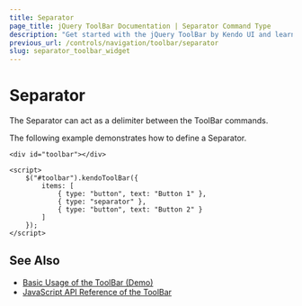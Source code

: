 ```yaml
---
title: Separator
page_title: jQuery ToolBar Documentation | Separator Command Type
description: "Get started with the jQuery ToolBar by Kendo UI and learn how to configure and use the Separator command type."
previous_url: /controls/navigation/toolbar/separator
slug: separator_toolbar_widget
---
```


# Separator

The Separator can act as a delimiter between the ToolBar commands.

The following example demonstrates how to define a Separator.

    <div id="toolbar"></div>

    <script>
        $("#toolbar").kendoToolBar({
            items: [
                { type: "button", text: "Button 1" },
                { type: "separator" },
                { type: "button", text: "Button 2" }
            ]
        });
    </script>

## See Also

* [Basic Usage of the ToolBar (Demo)](https://demos.telerik.com/kendo-ui/toolbar/index)
* [JavaScript API Reference of the ToolBar](/api/javascript/ui/toolbar)
